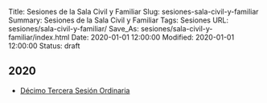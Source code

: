 Title: Sesiones de la Sala Civil y Familiar
Slug: sesiones-sala-civil-y-familiar
Summary: Sesiones de la Sala Civil y Familiar
Tags: Sesiones
URL: sesiones/sala-civil-y-familiar/
Save_As: sesiones/sala-civil-y-familiar/index.html
Date: 2020-01-01 12:00:00
Modified: 2020-01-01 12:00:00
Status: draft

## 2020

- [Décimo Tercera Sesión Ordinaria](2020/decima-tercera-sesion-ordinaria/)


